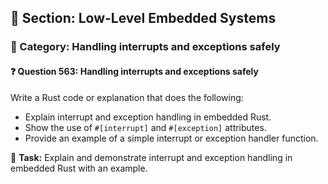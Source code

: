 ## 📘 Section: Low-Level Embedded Systems
### 🔹 Category: Handling interrupts and exceptions safely
#### ❓ Question 563: Handling interrupts and exceptions safely

Write a Rust code or explanation that does the following:

- Explain interrupt and exception handling in embedded Rust.
- Show the use of `#[interrupt]` and `#[exception]` attributes.
- Provide an example of a simple interrupt or exception handler function.

🔧 **Task:** Explain and demonstrate interrupt and exception handling in embedded Rust with an example.

